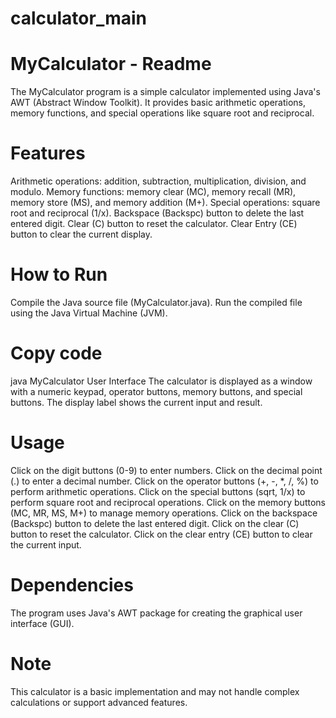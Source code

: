 # calculator_main

# MyCalculator - Readme
The MyCalculator program is a simple calculator implemented using Java's AWT (Abstract Window Toolkit). It provides basic arithmetic operations, memory functions, and special operations like square root and reciprocal.

# Features
Arithmetic operations: addition, subtraction, multiplication, division, and modulo.
Memory functions: memory clear (MC), memory recall (MR), memory store (MS), and memory addition (M+).
Special operations: square root and reciprocal (1/x).
Backspace (Backspc) button to delete the last entered digit.
Clear (C) button to reset the calculator.
Clear Entry (CE) button to clear the current display.
# How to Run
Compile the Java source file (MyCalculator.java).
Run the compiled file using the Java Virtual Machine (JVM).
# Copy code
java MyCalculator
User Interface
The calculator is displayed as a window with a numeric keypad, operator buttons, memory buttons, and special buttons. The display label shows the current input and result.

# Usage
Click on the digit buttons (0-9) to enter numbers.
Click on the decimal point (.) to enter a decimal number.
Click on the operator buttons (+, -, *, /, %) to perform arithmetic operations.
Click on the special buttons (sqrt, 1/x) to perform square root and reciprocal operations.
Click on the memory buttons (MC, MR, MS, M+) to manage memory operations.
Click on the backspace (Backspc) button to delete the last entered digit.
Click on the clear (C) button to reset the calculator.
Click on the clear entry (CE) button to clear the current input.

# Dependencies
The program uses Java's AWT package for creating the graphical user interface (GUI).

# Note
This calculator is a basic implementation and may not handle complex calculations or support advanced features.
